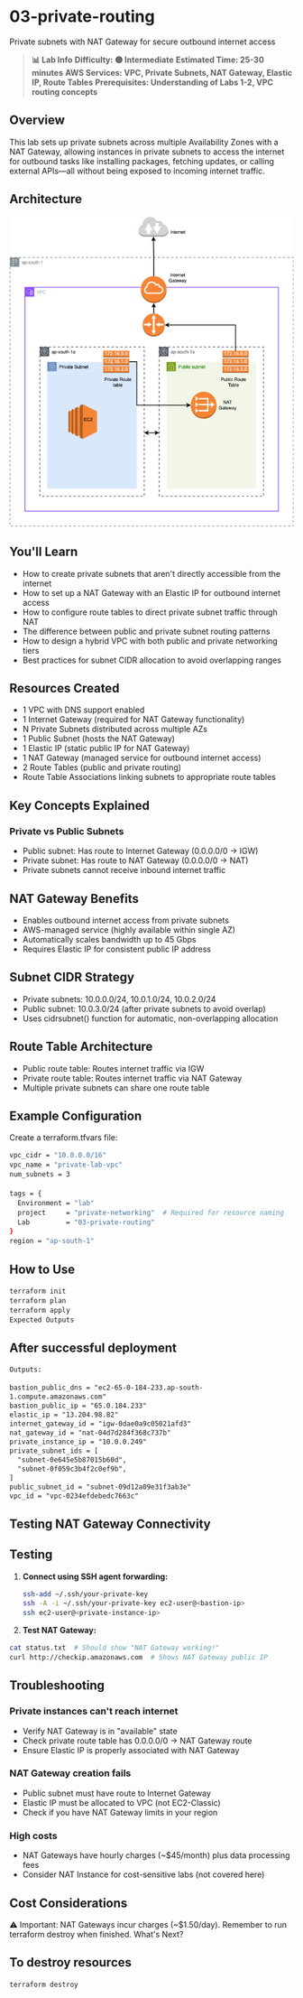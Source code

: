 # 03-private-routing

Private subnets with NAT Gateway for secure outbound internet access

> **📊 Lab Info**
> **Difficulty: 🟡 Intermediate**
> **Estimated Time: 25-30 minutes**
> **AWS Services: VPC, Private Subnets, NAT Gateway, Elastic IP, Route Tables**
> **Prerequisites: Understanding of Labs 1-2, VPC routing concepts**

## Overview

This lab sets up private subnets across multiple Availability Zones with a NAT Gateway, allowing instances in private subnets to access the internet for outbound tasks like installing packages, fetching updates, or calling external APIs—all without being exposed to incoming internet traffic.

## Architecture

![Private Routing](./private_routing.drawio.png)

## You'll Learn

- How to create private subnets that aren't directly accessible from the internet
- How to set up a NAT Gateway with an Elastic IP for outbound internet access
- How to configure route tables to direct private subnet traffic through NAT
- The difference between public and private subnet routing patterns
- How to design a hybrid VPC with both public and private networking tiers
- Best practices for subnet CIDR allocation to avoid overlapping ranges

## Resources Created

- 1 VPC with DNS support enabled
- 1 Internet Gateway (required for NAT Gateway functionality)
- N Private Subnets distributed across multiple AZs
- 1 Public Subnet (hosts the NAT Gateway)
- 1 Elastic IP (static public IP for NAT Gateway)
- 1 NAT Gateway (managed service for outbound internet access)
- 2 Route Tables (public and private routing)
- Route Table Associations linking subnets to appropriate route tables

## Key Concepts Explained

### Private vs Public Subnets

- Public subnet: Has route to Internet Gateway (0.0.0.0/0 → IGW)
- Private subnet: Has route to NAT Gateway (0.0.0.0/0 → NAT)
- Private subnets cannot receive inbound internet traffic

## NAT Gateway Benefits

- Enables outbound internet access from private subnets
- AWS-managed service (highly available within single AZ)
- Automatically scales bandwidth up to 45 Gbps
- Requires Elastic IP for consistent public IP address

## Subnet CIDR Strategy

- Private subnets: 10.0.0.0/24, 10.0.1.0/24, 10.0.2.0/24
- Public subnet: 10.0.3.0/24 (after private subnets to avoid overlap)
- Uses cidrsubnet() function for automatic, non-overlapping allocation

## Route Table Architecture

- Public route table: Routes internet traffic via IGW
- Private route table: Routes internet traffic via NAT Gateway
- Multiple private subnets can share one route table

## Example Configuration

Create a terraform.tfvars file:

```bash
vpc_cidr = "10.0.0.0/16"
vpc_name = "private-lab-vpc"
num_subnets = 3

tags = {
  Environment = "lab"
  project     = "private-networking"  # Required for resource naming
  Lab         = "03-private-routing"
}
region = "ap-south-1"
```

## How to Use

```bash
terraform init
terraform plan
terraform apply
Expected Outputs
```

## After successful deployment

```text
Outputs:

bastion_public_dns = "ec2-65-0-184-233.ap-south-1.compute.amazonaws.com"
bastion_public_ip = "65.0.184.233"
elastic_ip = "13.204.98.82"
internet_gateway_id = "igw-0dae0a9c05021afd3"
nat_gateway_id = "nat-04d7d284f368c737b"
private_instance_ip = "10.0.0.249"
private_subnet_ids = [
  "subnet-0e645e5b87015b60d",
  "subnet-0f059c3b4f2c0ef9b",
]
public_subnet_id = "subnet-09d12a09e31f3ab3e"
vpc_id = "vpc-0234efdebedc7663c"
```

## Testing NAT Gateway Connectivity

## Testing

1. **Connect using SSH agent forwarding:**

   ```bash
   ssh-add ~/.ssh/your-private-key
   ssh -A -i ~/.ssh/your-private-key ec2-user@<bastion-ip>
   ssh ec2-user@<private-instance-ip>
   ```

2. **Test NAT Gateway:**

  ```bash
  cat status.txt  # Should show "NAT Gateway working!"
  curl http://checkip.amazonaws.com  # Shows NAT Gateway public IP
  ```

## Troubleshooting

### Private instances can't reach internet

- Verify NAT Gateway is in "available" state
- Check private route table has 0.0.0.0/0 → NAT Gateway route
- Ensure Elastic IP is properly associated with NAT Gateway

### NAT Gateway creation fails

- Public subnet must have route to Internet Gateway
- Elastic IP must be allocated to VPC (not EC2-Classic)
- Check if you have NAT Gateway limits in your region

### High costs

- NAT Gateways have hourly charges (~$45/month) plus data processing fees
- Consider NAT Instance for cost-sensitive labs (not covered here)

## Cost Considerations

⚠️ Important: NAT Gateways incur charges (~$1.50/day). Remember to run terraform destroy when finished.
What's Next?

## To destroy resources

```bash
terraform destroy
```
